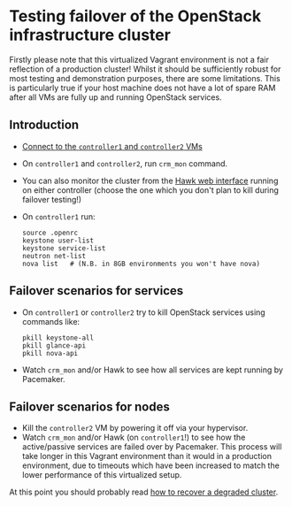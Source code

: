# Testing failover of the OpenStack infrastructure cluster

Firstly please note that this virtualized Vagrant environment is not a
fair reflection of a production cluster!  Whilst it should be
sufficiently robust for most testing and demonstration purposes,
there are some limitations.  This is particularly true if your host
machine does not have a lot of spare RAM after all VMs are fully up
and running OpenStack services.

## Introduction

*   [Connect to the `controller1` and `controller2` VMs](../../docs/HOWTO.md#connecting-to-the-vms)
*   On `controller1` and `controller2`, run `crm_mon` command.
*   You can also monitor the cluster from the
    [Hawk web interface](README.md#hawk-web-ui) running on either
    controller (choose the one which you don't plan to kill during
    failover testing!)
*   On `controller1` run:

        source .openrc
        keystone user-list
        keystone service-list
        neutron net-list
        nova list   # (N.B. in 8GB environments you won't have nova)

## Failover scenarios for services

*   On `controller1` or `controller2` try to kill OpenStack services
    using commands like:

        pkill keystone-all
        pkill glance-api
        pkill nova-api

*   Watch `crm_mon` and/or Hawk to see how all services are kept running
    by Pacemaker.

## Failover scenarios for nodes

*   Kill the `controller2` VM by powering it off via your hypervisor.
*   Watch `crm_mon` and/or Hawk (on `controller1`!) to see how the
    active/passive services are failed over by Pacemaker.  This
    process will take longer in this Vagrant environment than it would
    in a production environment, due to timeouts which have been
    increased to match the lower performance of this virtualized
    setup.

At this point you should probably read
[how to recover a degraded cluster](cluster-recovery.md).
